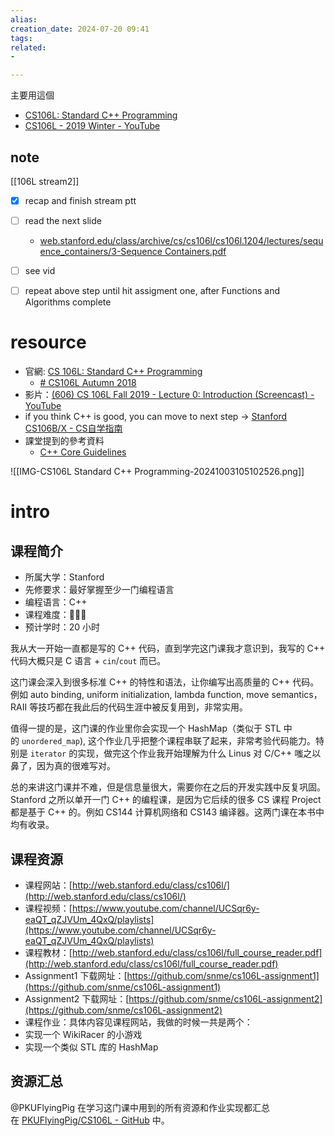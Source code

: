 ```yaml
---  
alias:  
creation_date: 2024-07-20 09:41  
tags: 
related:
- 

---  
```


主要用這個
- [CS106L: Standard C++ Programming](https://web.stanford.edu/class/archive/cs/cs106l/cs106l.1204/lectures.html)
- [CS106L - 2019 Winter - YouTube](https://www.youtube.com/playlist?list=PLoCMsyE1cvdUJvvBjBOJKf3rc1xj7_G7g)


## note
[[106L stream2]]



- [x] recap and finish stream ptt
- [ ] read the next slide 
	- [web.stanford.edu/class/archive/cs/cs106l/cs106l.1204/lectures/sequence\_containers/3-Sequence Containers.pdf](https://web.stanford.edu/class/archive/cs/cs106l/cs106l.1204/lectures/sequence_containers/3-Sequence%20Containers.pdf)
- [ ] see vid
- [ ] repeat above step until hit assigment one, after Functions and Algorithms complete





# resource
- 官網: [CS 106L: Standard C++ Programming](https://web.stanford.edu/class/cs106l/)
	- [# CS106L Autumn 2018](https://web.stanford.edu/class/archive/cs/cs106l/cs106l.1192/lectures.html)
- 影片：[(606) CS 106L Fall 2019 - Lecture 0: Introduction (Screencast) - YouTube](https://www.youtube.com/watch?v=_WvkljZzGug&list=PLCgD3ws8aVdolCexlz8f3U-RROA0s5jWA&index=3)
- if you think C++ is good, you can move to next step -> [Stanford CS106B/X - CS自学指南](https://csdiy.wiki/%E7%BC%96%E7%A8%8B%E5%85%A5%E9%97%A8/cpp/CS106B_CS106X/)
- 課堂提到的參考資料
	- [C++ Core Guidelines](https://isocpp.github.io/CppCoreGuidelines/CppCoreGuidelines)




![[IMG-CS106L Standard C++ Programming-20241003105102526.png]]

# intro
## 课程简介

- 所属大学：Stanford
- 先修要求：最好掌握至少一门编程语言
- 编程语言：C++
- 课程难度：🌟🌟🌟
- 预计学时：20 小时

我从大一开始一直都是写的 C++ 代码，直到学完这门课我才意识到，我写的 C++ 代码大概只是 C 语言 + `cin`/`cout` 而已。

这门课会深入到很多标准 C++ 的特性和语法，让你编写出高质量的 C++ 代码。例如 auto binding, uniform initialization, lambda function, move semantics，RAII 等技巧都在我此后的代码生涯中被反复用到，非常实用。

值得一提的是，这门课的作业里你会实现一个 HashMap（类似于 STL 中的 `unordered_map`), 这个作业几乎把整个课程串联了起来，非常考验代码能力。特别是 `iterator` 的实现，做完这个作业我开始理解为什么 Linus 对 C/C++ 嗤之以鼻了，因为真的很难写对。

总的来讲这门课并不难，但是信息量很大，需要你在之后的开发实践中反复巩固。Stanford 之所以单开一门 C++ 的编程课，是因为它后续的很多 CS 课程 Project 都是基于 C++ 的。例如 CS144 计算机网络和 CS143 编译器。这两门课在本书中均有收录。

## 课程资源

- 课程网站：[http://web.stanford.edu/class/cs106l/](http://web.stanford.edu/class/cs106l/)
- 课程视频：[https://www.youtube.com/channel/UCSqr6y-eaQT_qZJVUm_4QxQ/playlists](https://www.youtube.com/channel/UCSqr6y-eaQT_qZJVUm_4QxQ/playlists)
- 课程教材：[http://web.stanford.edu/class/cs106l/full_course_reader.pdf](http://web.stanford.edu/class/cs106l/full_course_reader.pdf)
- Assignment1 下载网址：[https://github.com/snme/cs106L-assignment1](https://github.com/snme/cs106L-assignment1)
- Assignment2 下载网址：[https://github.com/snme/cs106L-assignment2](https://github.com/snme/cs106L-assignment2)
- 课程作业：具体内容见课程网站，我做的时候一共是两个：
- 实现一个 WikiRacer 的小游戏
- 实现一个类似 STL 库的 HashMap

## 资源汇总

@PKUFlyingPig 在学习这门课中用到的所有资源和作业实现都汇总在 [PKUFlyingPig/CS106L - GitHub](https://github.com/PKUFlyingPig/CS106L) 中。